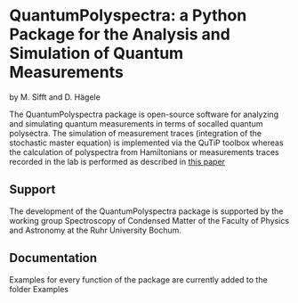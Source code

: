 # QuantumPolyspectra: a Python Package for the Analysis and Simulation of Quantum Measurements 
by M. Sifft and D. Hägele

The QuantumPolyspectra package is open-source software for analyzing and simulating quantum measurements in terms of socalled quantum polysectra. The simulation of measurement traces (integration of the stochastic master equation) is implemented via the QuTiP toolbox whereas the calculation of polyspectra from Hamiltonians or measurements traces recorded in the lab is performed as described in [this paper](https://link.aps.org/doi/10.1103/PhysRevB.98.205143)

## Support
The development of the QuantumPolyspectra package is supported by the working group Spectroscopy of Condensed Matter of the Faculty of Physics and Astronomy at the Ruhr University Bochum.

## Documentation
Examples for every function of the package are currently added to the folder Examples
